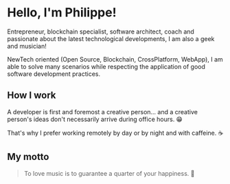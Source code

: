 # Hello, I'm Philippe!

Entrepreneur, blockchain specialist, software architect, coach and passionate about the latest technological developments, I am also a geek and musician!

NewTech oriented (Open Source, Blockchain, CrossPlatform, WebApp), I am able to solve many scenarios while respecting the application of good software development practices.

## How I work

A developer is first and foremost a creative person... and a creative person's ideas don't necessarily arrive during office hours. 😁

That's why I prefer working remotely by day or by night and with caffeine. ☕

## My motto

> To love music is to guarantee a quarter of your happiness. 🎵
